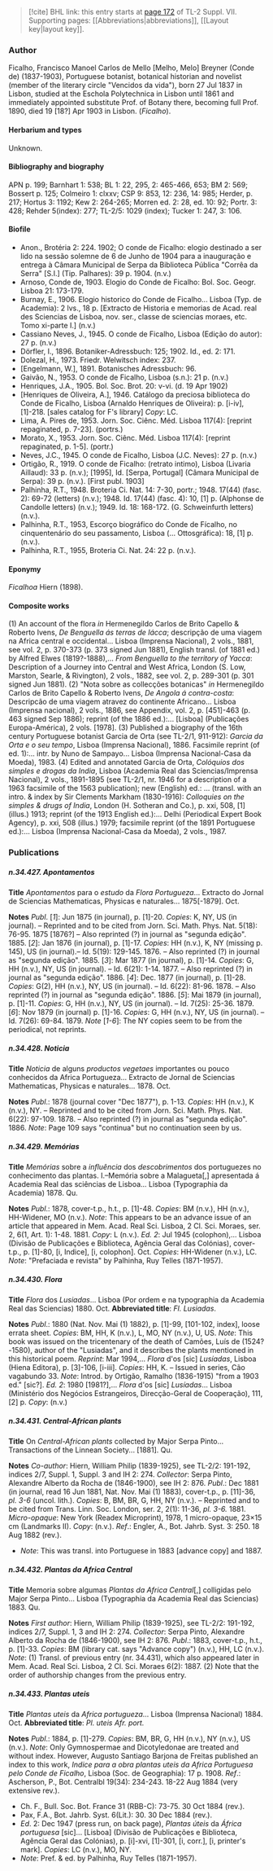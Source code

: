 > [!cite] BHL link: this entry starts at [page 172](https://www.biodiversitylibrary.org/item/103834#page/194/mode/1up) of TL-2 Suppl. VII.
> Supporting pages: [[Abbreviations|abbreviations]], [[Layout key|layout key]].

### Author

Ficalho, Francisco Manoel Carlos de Mello \[Melho, Melo\] Breyner (Conde de) (1837-1903), Portuguese botanist, botanical historian and novelist (member of the literary circle "Vencidos da vida"), born 27 Jul 1837 in Lisbon, studied at the Eschola Polytechnica in Lisbon until 1861 and immediately appointed substitute Prof. of Botany there, becoming full Prof. 1890, died 19 \[18?\] Apr 1903 in Lisbon. (*Ficalho*).

#### Herbarium and types

Unknown.

#### Bibliography and biography

APN p. 199; Barnhart 1: 538; BL 1: 22, 295, 2: 465-466, 653; BM 2: 569; Bossert p. 125; Colmeiro 1: clxxv; CSP 9: 853, 12: 236, 14: 985; Herder, p. 217; Hortus 3: 1192; Kew 2: 264-265; Morren ed. 2: 28, ed. 10: 92; Portr. 3: 428; Rehder 5(index): 277; TL-2/5: 1029 (index); Tucker 1: 247, 3: 106.

#### Biofile

- Anon., Brotéria 2: 224. 1902; O conde de Ficalho: elogio destinado a ser lido na sessão solemne de 6 de Junho de 1904 para a inauguração e entrega à Câmara Municipal de Serpa da Biblioteca Pública "Corrêa da Serra" \[S.I.\] (Tip. Palhares): 39 p. 1904. (n.v.)
- Arnoso, Conde de, 1903. Elogio do Conde de Ficalho: Bol. Soc. Geogr. Lisboa 21: 173-179.
- Burnay, E., 1906. Elogio historico do Conde de Ficalho... Lisboa (Typ. de Academia): 2 lvs., 18 p. \[Extracto de Historia e memorias de Acad. real des Sciencias de Lisboa, nov. ser., classe de sciencias moraes, etc. Tomo xi-parte I.\] (n.v.)
- Cassiano Neves, J., 1945. O conde de Ficalho, Lisboa (Edição do autor): 27 p. (n.v.)
- Dörfler, I., 1896. Botaniker-Adressbuch: 125; 1902. Id., ed. 2: 171.
- Dolezal, H., 1973. Friedr. Welwitsch index: 237.
- \[Engelmann, W.\], 1891. Botanisches Adressbuch: 96.
- Gaivão, N., 1953. O conde de Ficalho, Lisboa (s.n.): 21 p. (n.v.)
- Henriques, J.A., 1905. Bol. Soc. Brot. 20: v-vi. (d. 19 Apr 1902)
- \[Henriques de Oliveira, A.\], 1946. Catálogo da preciosa biblioteca do Conde de Ficalho, Lisboa (Arnaldo Henriques de Oliveira): p. \[i-iv\], \[1\]-218. \[sales catalog for F's library\] *Copy*: LC.
- Lima, A. Pires de, 1953. Jorn. Soc. Ciênc. Méd. Lisboa 117(4): \[reprint repaginated, p. 7-23\]. (portrs.)
- Morato, X., 1953. Jorn. Soc. Ciênc. Méd. Lisboa 117(4): \[reprint repaginated, p. 1-5\]. (portr.)
- Neves, J.C., 1945. O conde de Ficalho, Lisboa (J.C. Neves): 27 p. (n.v.)
- Ortigão, R., 1919. O conde de Ficalho: (retrato intimo), Lisboa (Livaria Aillaud): 33 p. (n.v.); \[1995\], Id. \[Serpa, Portugal\] (Câmara Municipal de Serpa): 39 p. (n.v.). \[First publ. 1903\]
- Palhinha, R.T., 1948. Broteria Ci. Nat. 14: 7-30, portr.; 1948. 17(44) (fasc. 2): 69-72 (letters) (n.v.); 1948. Id. 17(44) (fasc. 4): 10, \[1\] p. (Alphonse de Candolle letters) (n.v.); 1949. Id. 18: 168-172. (G. Schweinfurth letters) (n.v.).
- Palhinha, R.T., 1953, Escorço biográfico do Conde de Fícalho, no cinquentenário do seu passamento, Lisboa (... Ottosgráfica): 18, \[1\] p. (n.v.).
- Palhinha, R.T., 1955, Broteria Ci. Nat. 24: 22 p. (n.v.).

#### Eponymy

*Ficalhoa* Hiern (1898).

#### Composite works

(1) An account of the flora *in* Hermenegildo Carlos de Brito Capello & Roberto Ivens, *De Benguella ás terras de Iácca*; descripção de uma viagem na Africa central e occidental... Lisboa (Imprensa Nacional), 2 vols., 1881, see vol. 2, p. 370-373 (p. 373 signed Jun 1881), English transl. (of 1881 ed.) by Alfred Elwes (1819?-1888),... *From Benguella to the territory of Yacca*: Description of a Journey into Central and West Africa, London (S. Low, Marston, Searle, & Rivington), 2 vols., 1882, see vol. 2, p. 289-301 (p. 301 signed Jun 1881).
(2) "Nota sobre as collecções botanicas" *in* Hermenegildo Carlos de Brito Capello & Roberto Ivens, *De Angola á contra-costa*: Descripcão de uma viagem atravez do continente Africano... Lisboa (Imprensa nacional), 2 vols., 1886, see Appendix, vol. 2, p. \[451\]-463 (p. 463 signed Sep 1886); reprint (of the 1886 ed.):... \[Lisboa\] (Publicações Europa-América), 2 vols. \[1978\].
(3) Published a biography of the 16th century Portuguese botanist Garcia de Orta (see TL-2/1, 911-912): *Garcia da Orta e o seu tempo*, Lisboa (Imprensa Nacional), 1886. Facsimile reprint (of ed. 1):... intr. by Nuno de Sampayo... Lisboa (Imprensa Nacional-Casa da Moeda), 1983.
(4) Edited and annotated Garcia de Orta, *Colóquios dos simples e drogas da India*, Lisboa (Academia Real das Sciencias/Imprensa Nacional), 2 vols., 1891-1895 (see TL-2/1, nr. 1946 for a description of a 1963 facsimile of the 1563 publication); new (English) ed.: ... (transl. with an intro. & index by Sir Clements Markham (1830-1916): *Colloquies on the simples & drugs of India*, London (H. Sotheran and Co.), p. xxi, 508, \[1\] (illus.) 1913; reprint (of the 1913 English ed.):... Delhi (Periodical Expert Book Agency), p. xxi, 508 (illus.) 1979; facsimile reprint (of the 1891 Portuguese ed.):... Lisboa (Imprensa Nacional-Casa da Moeda), 2 vols., 1987.

### Publications

##### n.34.427. Apontamentos

**Title**
*Apontamentos* para o *estudo* da *Flora Portugueza*... Extracto do Jornal de Sciencias Mathematicas, Physicas e naturales... 1875\[-1879\]. Oct.

**Notes**
*Publ*. \[*1*\]: Jun 1875 (in journal), p. \[1\]-20. *Copies*: K, NY, US (in journal). – Reprinted and to be cited from Jorn. Sci. Math. Phys. Nat. 5(18): 76-95. 1875 \[1876?\] – Also reprinted (?) in journal as "segunda edição". 1885.
\[*2*\]: Jan 1876 (in journal), p. \[1\]-17. *Copies*: HH (n.v.), K, NY (missing p. 145), US (in journal).– Id. 5(19): 129-145. 1876. – Also reprinted (?) in journal as "segunda edição". 1885.
\[*3*\]: Mar 1877 (in journal), p. \[1\]-14. *Copies*: G, HH (n.v.), NY, US (in journal). – Id. 6(21): 1-14. 1877. – Also reprinted (?) in journal as "segunda edição". 1886.
\[*4*\]: Dec. 1877 (in journal), p. \[1\]-28. *Copies*: G(2), HH (n.v.), NY, US (in journal). – Id. 6(22): 81-96. 1878. – Also reprinted (?) in journal as "segunda edição". 1886.
\[*5*\]: Mai 1879 (in journal), p. \[1\]-11. *Copies*: G, HH (n.v.), NY, US (in journal). – Id. 7(25): 25-36. 1879.
\[*6*\]: Nov 1879 (in journal) p. \[1\]-16. *Copies*: G, HH (n.v.), NY, US (in journal). – Id. 7(26): 69-84. 1879.
*Note* \[*1-6*\]: The NY copies seem to be from the periodical, not reprints.

##### n.34.428. Noticia

**Title**
*Noticia* de alguns *productos vegetaes* importantes ou pouco conhecidos da Africa Portugueza... Extracto de Jornal de Sciencias Mathematicas, Physicas e naturales... 1878. Oct.

**Notes**
*Publ*.: 1878 (journal cover "Dec 1877"), p. 1-13. *Copies*: HH (n.v.), K (n.v.), NY. – Reprinted and to be cited from Jorn. Sci. Math. Phys. Nat. 6(22): 97-109. 1878. – Also reprinted (?) in journal as "segunda edição". 1886.
*Note*: Page 109 says "continua" but no continuation seen by us.

##### n.34.429. Memórias

**Title**
*Memórias* sobre a *influência* dos *descobrimentos* dos portuguezes no conhecimento das plantas. I.–Memória sobre a Malagueta\[,\] apresentada á Academia Real das sciências de Lisboa... Lisboa (Typographia da Academia) 1878. Qu.

**Notes**
*Publ*.: 1878, cover-t.p., h.t., p. \[1\]-48. *Copies*: BM (n.v.), HH (n.v.), HH-Widener, MO (n.v.).
*Note*: This appears to be an advance issue of an article that appeared in Mem. Acad. Real Sci. Lisboa, 2 Cl. Sci. Moraes, ser. 2, 6(1, Art. 1): 1-48. 1881. *Copy*: L (n.v.).
*Ed. 2*: Jul 1945 (colophon),... Lisboa (Divisão de Publicações e Biblioteca, Agência Geral das Colónias), cover-t.p., p. \[1\]-80, \[i, Indice\], \[i, colophon\]. Oct. *Copies*: HH-Widener (n.v.), LC.
*Note*: "Prefaciada e revista" by Palhinha, Ruy Telles (1871-1957).

##### n.34.430. Flora

**Title**
*Flora* dos *Lusiadas*... Lisboa (Por ordem e na typographia da Academia Real das Sciencias) 1880. Oct.
**Abbreviated title**: *Fl. Lusiadas*.

**Notes**
*Publ*.: 1880 (Nat. Nov. Mai (1) 1882), p. \[1\]-99, \[101-102, index\], loose errata sheet. *Copies*: BM, HH, K (n.v.), L, MO, NY (n.v.), U, US.
*Note*: This book was issued on the tricentenary of the death of Camões, Luís de (1524?-1580), author of the "Lusiadas", and it describes the plants mentioned in this historical poem.
*Reprint*: Mar 1994,... *Flora* d'os \[sic\] *Lusíadas*, Lisboa (Hiena Editora), p. \[3\]-106, \[i-iii\].
*Copies*: HH, K. – Issued in series, Cão vagabundo 33.
*Note*: Introd. by Ortigão, Ramalho (1836-1915) "from a 1903 ed." \[sic?\].
*Ed. 2*: 1980 \[1981?\],... *Flora* d'os \[sic\] *Lusíadas*... Lisboa (Ministério dos Negócios Estrangeiros, Direcção-Geral de Cooperação), 111, \[2\] p. *Copy*: (n.v.)

##### n.34.431. Central-African plants

**Title**
On *Central-African plants* collected by Major Serpa Pinto... Transactions of the Linnean Society... \[1881\]. Qu.

**Notes**
*Co-author*: Hiern, William Philip (1839-1925), see TL-2/2: 191-192, indices 2/7, Suppl. 1, Suppl. 3 and IH 2: 274.
*Collector*: Serpa Pinto, Alexandre Alberto da Rocha de (1846-1900), see IH 2: 876.
*Publ*.: Dec 1881 (in journal, read 16 Jun 1881, Nat. Nov. Mai (1) 1883), cover-t.p., p. \[11\]-36, *pl. 3-6* (uncol. lith.). *Copies*: B, BM, BR, G, HH, NY (n.v.). – Reprinted and to be cited from Trans. Linn. Soc. London, ser. 2, 2(1): 11-36, *pl. 3-6.* 1881. *Micro-opaque*: New York (Readex Microprint), 1978, 1 micro-opaque, 23×15 cm (Landmarks II). *Copy*: (n.v.).
*Ref*.: Engler, A., Bot. Jahrb. Syst. 3: 250. 18 Aug 1882 (rev.).
- *Note*: This was transl. into Portuguese in 1883 \[advance copy\] and 1887.

##### n.34.432. Plantas da Africa Central

**Title**
Memoria sobre algumas *Plantas da Africa Central*\[,\] colligidas pelo Major Serpa Pinto... Lisboa (Typographia da Academia Real das Sciencias) 1883. Qu.

**Notes**
*First author*: Hiern, William Philip (1839-1925), see TL-2/2: 191-192, indices 2/7, Suppl. 1, 3 and IH 2: 274.
*Collector*: Serpa Pinto, Alexandre Alberto da Rocha de (1846-1900), see IH 2: 876.
*Publ*.: 1883, cover-t.p., h.t., p. \[1\]-33. *Copies*: BM (library cat. says "Advance copy") (n.v.), HH, LC (n.v.).
*Note*: (1) Transl. of previous entry (nr. 34.431), which also appeared later in Mem. Acad. Real Sci. Lisboa, 2 Cl. Sci. Moraes 6(2): 1887. (2) Note that the order of authorship changes from the previous entry.

##### n.34.433. Plantas uteis

**Title**
*Plantas uteis* da *Africa portugueza*... Lisboa (Imprensa Nacional) 1884. Oct.
**Abbreviated title**: *Pl. uteis Afr. port.*

**Notes**
*Publ*.: 1884, p. \[1\]-279. *Copies*: BM, BR, G, HH (n.v.), NY (n.v.), US (n.v.).
*Note*: Only Gymnospermae and Dicotyledonae are treated and without index. However, Augusto Santiago Barjona de Freitas published an index to this work, *Indice para a obra plantas uteis da Africa Portuguesa pelo Conde de Ficalho*, Lisboa (Soc. de Geographia): 17 p. 1908.
*Ref*.: Ascherson, P., Bot. Centralbl 19(34): 234-243. 18-22 Aug 1884 (very extensive rev.).
- Ch. F., Bull. Soc. Bot. France 31 (RBB-C): 73-75. 30 Oct 1884 (rev.).
- Pax, F.A., Bot. Jahrb. Syst. 6(Lit.): 30. 30 Dec 1884 (rev.).
- *Ed*. 2: Dec 1947 (press run, on back page), *Plantas úteis* da *África portuguesa* \[sic\]... \[Lisboa\] (Divisão de Publicações e Biblioteca, Agência Geral das Colónias), p. \[i\]-xvi, \[1\]-301, \[i, corr.\], \[i, printer's mark\]. *Copies*: LC (n.v.), MO, NY.
- *Note*: Pref. & ed. by Palhinha, Ruy Telles (1871-1957).

